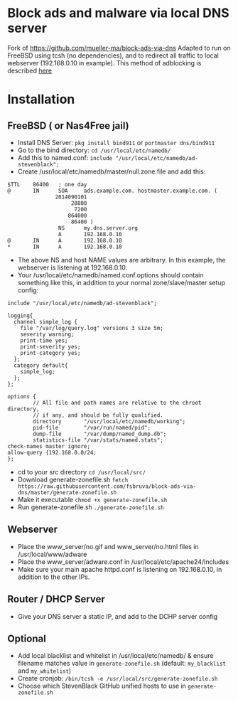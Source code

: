 # Block ads and malware via local DNS server
Fork of https://github.com/mueller-ma/block-ads-via-dns
Adapted to run on FreeBSD using tcsh (no dependencies), and to redirect
all traffic to local webserver (192.168.0.10 in example).
This method of adblocking is described [here](https://charlieharvey.org.uk/page/adblocking_with_bind_apache)

# Installation
## FreeBSD ( or Nas4Free jail)
- Install DNS Server: `pkg install bind911` or `portmaster dns/bind911` 
- Go to the bind directory: `cd /usr/local/etc/namedb/`
- Add this to named.conf: `include "/usr/local/etc/namedb/ad-stevenblack";`
- Create /usr/local/etc/namedb/master/null.zone.file and add this:
````
$TTL    86400   ; one day
@       IN      SOA     ads.example.com. hostmaster.example.com. (
               2014090101
                    28800
                     7200
                   864000
                    86400 )
                NS      my.dns.server.org
                A       192.168.0.10
@       IN      A       192.168.0.10
*       IN      A       192.168.0.10
````
- The above NS and host NAME values are arbitrary. In this example, the
webserver is listening at 192.168.0.10. 
- Your /usr/local/etc/namedb/named.conf.options should contain something like this, 
in addition to your normal zone/slave/master setup config:
````
include "/usr/local/etc/namedb/ad-stevenblack";

logging{
  channel simple_log {
    file "/var/log/query.log" versions 3 size 5m;
    severity warning;
    print-time yes;
    print-severity yes;
    print-category yes;
  };
  category default{
    simple_log;
  };
};

options {
        // All file and path names are relative to the chroot directory,
        // if any, and should be fully qualified.
        directory       "/usr/local/etc/namedb/working";
        pid-file        "/var/run/named/pid";
        dump-file       "/var/dump/named_dump.db";
        statistics-file "/var/stats/named.stats";
check-names master ignore;
allow-query {192.168.0.0/24;
};
````
- cd to your src directory `cd /usr/local/src/`
- Download generate-zonefile.sh `fetch https://raw.githubusercontent.com/fsbruva/block-ads-via-dns/master/generate-zonefile.sh`
- Make it executable `chmod +x generate-zonefile.sh`
- Run generate-zonefile.sh `./generate-zonefile.sh`

## Webserver
- Place the www_server/no.gif and www_server/no.html files in /usr/local/www/adware
- Place the www_server/adware.conf in /usr/local/etc/apache24/Includes
- Make sure your main apache httpd.conf is listening on 192.168.0.10, in addition to the other IPs.

## Router / DHCP Server
- Give your DNS server a static IP, and add to the DCHP server config

## Optional
- Add local blacklist and whitelist in /usr/local/etc/namedb/ & ensure filename matches value in `generate-zonefile.sh`
  (default: `my_blacklist` and `my_whitelist`)
- Create cronjob: `/bin/tcsh -e /usr/local/src/generate-zonefile.sh`
- Choose which StevenBlack GitHub unified hosts to use in `generate-zonefile.sh`
